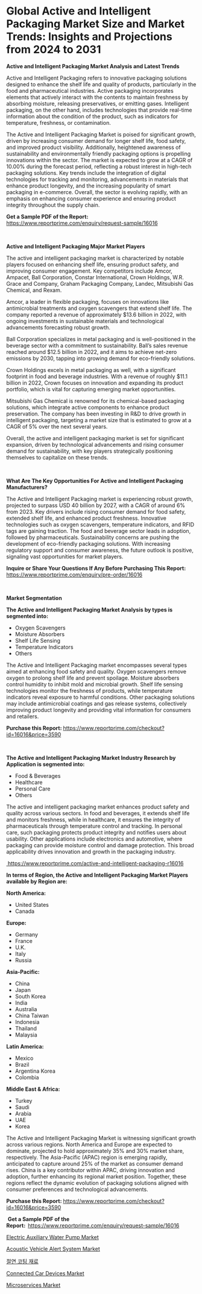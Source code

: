 <p><h1>Global Active and Intelligent Packaging Market Size and Market Trends: Insights and Projections from 2024 to 2031</h1></p><p><strong>Active and Intelligent Packaging Market Analysis and Latest Trends</strong></p>
<p><p>Active and Intelligent Packaging refers to innovative packaging solutions designed to enhance the shelf life and quality of products, particularly in the food and pharmaceutical industries. Active packaging incorporates elements that actively interact with the contents to maintain freshness by absorbing moisture, releasing preservatives, or emitting gases. Intelligent packaging, on the other hand, includes technologies that provide real-time information about the condition of the product, such as indicators for temperature, freshness, or contamination.</p><p>The Active and Intelligent Packaging Market is poised for significant growth, driven by increasing consumer demand for longer shelf life, food safety, and improved product visibility. Additionally, heightened awareness of sustainability and environmentally friendly packaging options is propelling innovations within the sector. The market is expected to grow at a CAGR of 10.00% during the forecast period, reflecting a robust interest in high-tech packaging solutions. Key trends include the integration of digital technologies for tracking and monitoring, advancements in materials that enhance product longevity, and the increasing popularity of smart packaging in e-commerce. Overall, the sector is evolving rapidly, with an emphasis on enhancing consumer experience and ensuring product integrity throughout the supply chain.</p></p>
<p><strong>Get a Sample PDF of the Report:&nbsp;</strong> <a href="https://www.reportprime.com/enquiry/request-sample/16016">https://www.reportprime.com/enquiry/request-sample/16016</a></p>
<p>&nbsp;</p>
<p><strong>Active and Intelligent Packaging Major Market Players</strong></p>
<p><p>The active and intelligent packaging market is characterized by notable players focused on enhancing shelf life, ensuring product safety, and improving consumer engagement. Key competitors include Amcor, Ampacet, Ball Corporation, Constar International, Crown Holdings, W.R. Grace and Company, Graham Packaging Company, Landec, Mitsubishi Gas Chemical, and Rexam. </p><p>Amcor, a leader in flexible packaging, focuses on innovations like antimicrobial treatments and oxygen scavengers that extend shelf life. The company reported a revenue of approximately $13.6 billion in 2022, with ongoing investments in sustainable materials and technological advancements forecasting robust growth.</p><p>Ball Corporation specializes in metal packaging and is well-positioned in the beverage sector with a commitment to sustainability. Ball’s sales revenue reached around $12.5 billion in 2022, and it aims to achieve net-zero emissions by 2030, tapping into growing demand for eco-friendly solutions.</p><p>Crown Holdings excels in metal packaging as well, with a significant footprint in food and beverage industries. With a revenue of roughly $11.1 billion in 2022, Crown focuses on innovation and expanding its product portfolio, which is vital for capturing emerging market opportunities.</p><p>Mitsubishi Gas Chemical is renowned for its chemical-based packaging solutions, which integrate active components to enhance product preservation. The company has been investing in R&D to drive growth in intelligent packaging, targeting a market size that is estimated to grow at a CAGR of 5% over the next several years.</p><p>Overall, the active and intelligent packaging market is set for significant expansion, driven by technological advancements and rising consumer demand for sustainability, with key players strategically positioning themselves to capitalize on these trends.</p></p>
<p>&nbsp;</p>
<p><strong>What Are The Key Opportunities For Active and Intelligent Packaging Manufacturers?</strong></p>
<p><p>The Active and Intelligent Packaging market is experiencing robust growth, projected to surpass USD 40 billion by 2027, with a CAGR of around 6% from 2023. Key drivers include rising consumer demand for food safety, extended shelf life, and enhanced product freshness. Innovative technologies such as oxygen scavengers, temperature indicators, and RFID tags are gaining traction. The food and beverage sector leads in adoption, followed by pharmaceuticals. Sustainability concerns are pushing the development of eco-friendly packaging solutions. With increasing regulatory support and consumer awareness, the future outlook is positive, signaling vast opportunities for market players.</p></p>
<p><strong>Inquire or Share Your Questions If Any Before Purchasing This Report:</strong> <a href="https://www.reportprime.com/enquiry/pre-order/16016">https://www.reportprime.com/enquiry/pre-order/16016</a></p>
<p>&nbsp;</p>
<p><strong>Market Segmentation</strong></p>
<p><strong>The Active and Intelligent Packaging Market Analysis by types is segmented into:</strong></p>
<p><ul><li>Oxygen Scavengers</li><li>Moisture Absorbers</li><li>Shelf Life Sensing</li><li>Temperature Indicators</li><li>Others</li></ul></p>
<p><p>The Active and Intelligent Packaging market encompasses several types aimed at enhancing food safety and quality. Oxygen scavengers remove oxygen to prolong shelf life and prevent spoilage. Moisture absorbers control humidity to inhibit mold and microbial growth. Shelf life sensing technologies monitor the freshness of products, while temperature indicators reveal exposure to harmful conditions. Other packaging solutions may include antimicrobial coatings and gas release systems, collectively improving product longevity and providing vital information for consumers and retailers.</p></p>
<p><strong>Purchase this Report:&nbsp;</strong><a href="https://www.reportprime.com/checkout?id=16016&price=3590">https://www.reportprime.com/checkout?id=16016&price=3590</a></p>
<p>&nbsp;</p>
<p><strong>The Active and Intelligent Packaging Market Industry Research by Application is segmented into:</strong></p>
<p><ul><li>Food & Beverages</li><li>Healthcare</li><li>Personal Care</li><li>Others</li></ul></p>
<p><p>The active and intelligent packaging market enhances product safety and quality across various sectors. In food and beverages, it extends shelf life and monitors freshness, while in healthcare, it ensures the integrity of pharmaceuticals through temperature control and tracking. In personal care, such packaging protects product integrity and notifies users about usability. Other applications include electronics and automotive, where packaging can provide moisture control and damage protection. This broad applicability drives innovation and growth in the packaging industry.</p></p>
<p><a href="https://www.reportprime.com/active-and-intelligent-packaging-r16016">&nbsp;https://www.reportprime.com/active-and-intelligent-packaging-r16016</a></p>
<p><strong>In terms of Region, the Active and Intelligent Packaging Market Players available by Region are:</strong></p>
<p>
    <p> <strong> North America: </strong>
        <ul>
            <li>United States</li>
            <li>Canada</li>
        </ul>
        </p> 
    <p> <strong> Europe: </strong>
        <ul>
            <li>Germany</li>
            <li>France</li>
            <li>U.K.</li>
            <li>Italy</li>
            <li>Russia</li>
        </ul>
        </p> 
    <p> <strong> Asia-Pacific: </strong>
        <ul>
            <li>China</li>
            <li>Japan</li>
            <li>South Korea</li>
            <li>India</li>
            <li>Australia</li>
            <li>China Taiwan</li>
            <li>Indonesia</li>
            <li>Thailand</li>
            <li>Malaysia</li>
        </ul>
        </p> 
    <p> <strong> Latin America: </strong>
        <ul>
            <li>Mexico</li>
            <li>Brazil</li>
            <li>Argentina Korea</li>
            <li>Colombia</li>
        </ul>
        </p> 
    <p> <strong> Middle East & Africa: </strong>
        <ul>
            <li>Turkey</li>
            <li>Saudi</li>
            <li>Arabia</li>
            <li>UAE</li>
            <li>Korea</li>
        </ul>
    </p>
    </p>
<p><p>The Active and Intelligent Packaging Market is witnessing significant growth across various regions. North America and Europe are expected to dominate, projected to hold approximately 35% and 30% market share, respectively. The Asia-Pacific (APAC) region is emerging rapidly, anticipated to capture around 25% of the market as consumer demand rises. China is a key contributor within APAC, driving innovation and adoption, further enhancing its regional market position. Together, these regions reflect the dynamic evolution of packaging solutions aligned with consumer preferences and technological advancements.</p></p>
<p><strong>Purchase this Report: </strong><a href="https://www.reportprime.com/checkout?id=16016&price=3590">https://www.reportprime.com/checkout?id=16016&price=3590</a></p>
<p>&nbsp;<strong>Get a Sample PDF of the Report:&nbsp;&nbsp;</strong><a href="https://www.reportprime.com/enquiry/request-sample/16016">https://www.reportprime.com/enquiry/request-sample/16016</a></p>
<p><strong></strong></p>
<p><p><a href="https://issuu.com/reportprime-2/docs/electric-auxiliary-water-pump-marke_a814c568d60cb7">Electric Auxiliary Water Pump Market</a></p><p><a href="https://issuu.com/reportprime-2/docs/acoustic-vehicle-alert-system-marke_bb50c19074a52f">Acoustic Vehicle Alert System Market</a></p><p><a href="https://medium.com/@brendanmata77/insulation-coating-material-market-%EC%9D%98-%EA%B8%80%EB%A1%9C%EB%B2%8C-%EC%8B%9C%EC%9E%A5-%EA%B0%9C%EC%9A%94%EB%8A%94-%EC%A0%84-%EC%84%B8%EA%B3%84-%EB%B0%8F-%EC%A3%BC%EC%9A%94-%EC%8B%9C%EC%9E%A5%EC%9D%98-%EC%82%B0%EC%97%85%EC%97%90-%EC%98%81%ED%96%A5%EC%9D%84-%EB%AF%B8%EC%B9%98%EB%8A%94-%EC%A3%BC%EC%9A%94-%ED%8A%B8%EB%A0%8C%EB%93%9C%EC%97%90-%EB%8C%80%ED%95%9C-%EB%8F%85%ED%8A%B9%ED%95%9C-%EA%B4%80%EC%A0%90%EC%9D%84-e470265523f8">절연 코팅 재료</a></p><p><a href="https://medium.com/@ransomohns/the-connected-car-devices-market-prioritizes-cost-control-and-efficiency-enhancement-a558d79366b4">Connected Car Devices Market</a></p><p><a href="https://github.com/jeffreybishop26/Market-Research-Report-List-1/blob/main/microservices-market.md">Microservices Market</a></p></p>